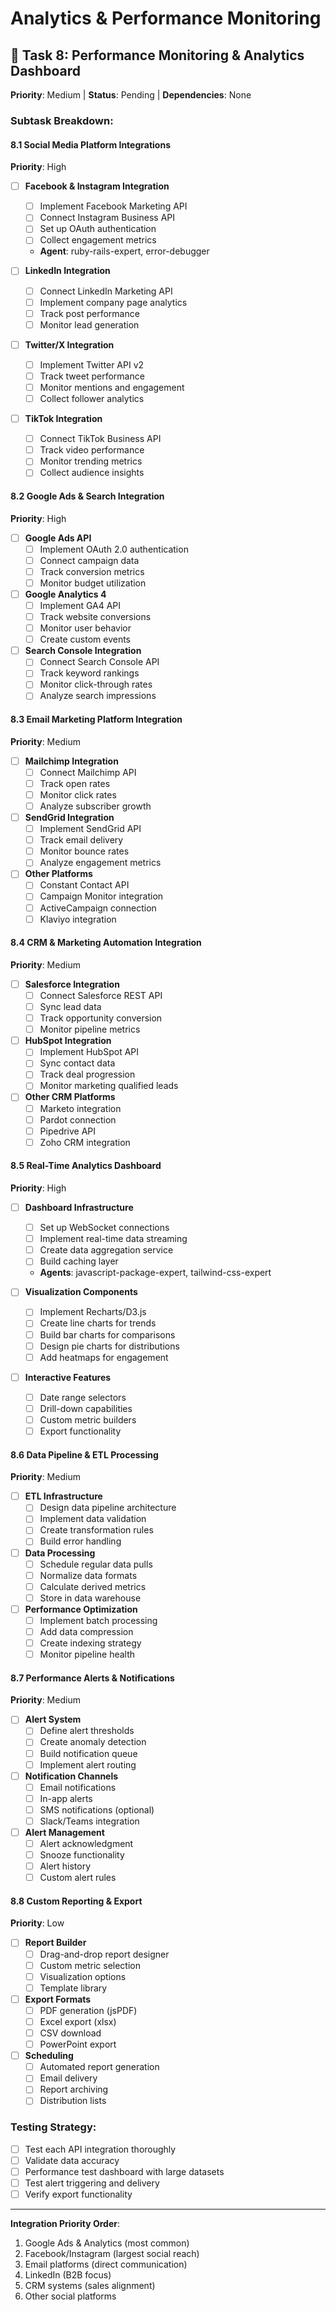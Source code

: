 # Analytics & Performance Monitoring

## 🔲 Task 8: Performance Monitoring & Analytics Dashboard
**Priority**: Medium | **Status**: Pending | **Dependencies**: None

### Subtask Breakdown:

#### 8.1 Social Media Platform Integrations
**Priority**: High
- [ ] **Facebook & Instagram Integration**
  - [ ] Implement Facebook Marketing API
  - [ ] Connect Instagram Business API
  - [ ] Set up OAuth authentication
  - [ ] Collect engagement metrics
  - **Agent**: ruby-rails-expert, error-debugger

- [ ] **LinkedIn Integration**
  - [ ] Connect LinkedIn Marketing API
  - [ ] Implement company page analytics
  - [ ] Track post performance
  - [ ] Monitor lead generation

- [ ] **Twitter/X Integration**
  - [ ] Implement Twitter API v2
  - [ ] Track tweet performance
  - [ ] Monitor mentions and engagement
  - [ ] Collect follower analytics

- [ ] **TikTok Integration**
  - [ ] Connect TikTok Business API
  - [ ] Track video performance
  - [ ] Monitor trending metrics
  - [ ] Collect audience insights

#### 8.2 Google Ads & Search Integration
**Priority**: High
- [ ] **Google Ads API**
  - [ ] Implement OAuth 2.0 authentication
  - [ ] Connect campaign data
  - [ ] Track conversion metrics
  - [ ] Monitor budget utilization

- [ ] **Google Analytics 4**
  - [ ] Implement GA4 API
  - [ ] Track website conversions
  - [ ] Monitor user behavior
  - [ ] Create custom events

- [ ] **Search Console Integration**
  - [ ] Connect Search Console API
  - [ ] Track keyword rankings
  - [ ] Monitor click-through rates
  - [ ] Analyze search impressions

#### 8.3 Email Marketing Platform Integration
**Priority**: Medium
- [ ] **Mailchimp Integration**
  - [ ] Connect Mailchimp API
  - [ ] Track open rates
  - [ ] Monitor click rates
  - [ ] Analyze subscriber growth

- [ ] **SendGrid Integration**
  - [ ] Implement SendGrid API
  - [ ] Track email delivery
  - [ ] Monitor bounce rates
  - [ ] Analyze engagement metrics

- [ ] **Other Platforms**
  - [ ] Constant Contact API
  - [ ] Campaign Monitor integration
  - [ ] ActiveCampaign connection
  - [ ] Klaviyo integration

#### 8.4 CRM & Marketing Automation Integration
**Priority**: Medium
- [ ] **Salesforce Integration**
  - [ ] Connect Salesforce REST API
  - [ ] Sync lead data
  - [ ] Track opportunity conversion
  - [ ] Monitor pipeline metrics

- [ ] **HubSpot Integration**
  - [ ] Implement HubSpot API
  - [ ] Sync contact data
  - [ ] Track deal progression
  - [ ] Monitor marketing qualified leads

- [ ] **Other CRM Platforms**
  - [ ] Marketo integration
  - [ ] Pardot connection
  - [ ] Pipedrive API
  - [ ] Zoho CRM integration

#### 8.5 Real-Time Analytics Dashboard
**Priority**: High
- [ ] **Dashboard Infrastructure**
  - [ ] Set up WebSocket connections
  - [ ] Implement real-time data streaming
  - [ ] Create data aggregation service
  - [ ] Build caching layer
  - **Agents**: javascript-package-expert, tailwind-css-expert

- [ ] **Visualization Components**
  - [ ] Implement Recharts/D3.js
  - [ ] Create line charts for trends
  - [ ] Build bar charts for comparisons
  - [ ] Design pie charts for distributions
  - [ ] Add heatmaps for engagement

- [ ] **Interactive Features**
  - [ ] Date range selectors
  - [ ] Drill-down capabilities
  - [ ] Custom metric builders
  - [ ] Export functionality

#### 8.6 Data Pipeline & ETL Processing
**Priority**: Medium
- [ ] **ETL Infrastructure**
  - [ ] Design data pipeline architecture
  - [ ] Implement data validation
  - [ ] Create transformation rules
  - [ ] Build error handling

- [ ] **Data Processing**
  - [ ] Schedule regular data pulls
  - [ ] Normalize data formats
  - [ ] Calculate derived metrics
  - [ ] Store in data warehouse

- [ ] **Performance Optimization**
  - [ ] Implement batch processing
  - [ ] Add data compression
  - [ ] Create indexing strategy
  - [ ] Monitor pipeline health

#### 8.7 Performance Alerts & Notifications
**Priority**: Medium
- [ ] **Alert System**
  - [ ] Define alert thresholds
  - [ ] Create anomaly detection
  - [ ] Build notification queue
  - [ ] Implement alert routing

- [ ] **Notification Channels**
  - [ ] Email notifications
  - [ ] In-app alerts
  - [ ] SMS notifications (optional)
  - [ ] Slack/Teams integration

- [ ] **Alert Management**
  - [ ] Alert acknowledgment
  - [ ] Snooze functionality
  - [ ] Alert history
  - [ ] Custom alert rules

#### 8.8 Custom Reporting & Export
**Priority**: Low
- [ ] **Report Builder**
  - [ ] Drag-and-drop report designer
  - [ ] Custom metric selection
  - [ ] Visualization options
  - [ ] Template library

- [ ] **Export Formats**
  - [ ] PDF generation (jsPDF)
  - [ ] Excel export (xlsx)
  - [ ] CSV download
  - [ ] PowerPoint export

- [ ] **Scheduling**
  - [ ] Automated report generation
  - [ ] Email delivery
  - [ ] Report archiving
  - [ ] Distribution lists

### Testing Strategy:
- [ ] Test each API integration thoroughly
- [ ] Validate data accuracy
- [ ] Performance test dashboard with large datasets
- [ ] Test alert triggering and delivery
- [ ] Verify export functionality

---
**Integration Priority Order**:
1. Google Ads & Analytics (most common)
2. Facebook/Instagram (largest social reach)
3. Email platforms (direct communication)
4. LinkedIn (B2B focus)
5. CRM systems (sales alignment)
6. Other social platforms